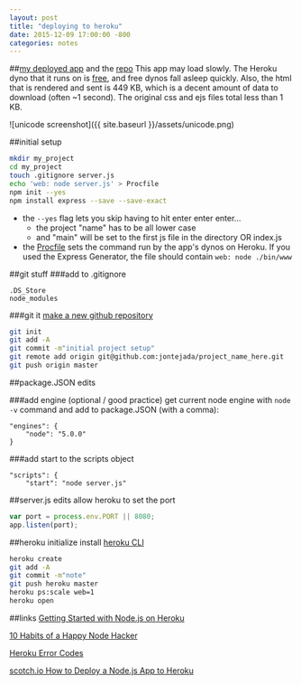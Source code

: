 ```yaml
---
layout: post
title: "deploying to heroku"
date: 2015-12-09 17:00:00 -800
categories: notes
---
```


##[my deployed app](https://radiant-basin-9785.herokuapp.com/) and the [repo](https://github.com/jontejada/unicode)
This app may load slowly. The Heroku dyno that it runs on is [free](https://www.heroku.com/pricing), and free dynos fall asleep quickly. Also, the html that is rendered and sent is 449 KB, which is a decent amount of data to download (often ~1 second). The original css and ejs files total less than 1 KB.

![unicode screenshot]({{ site.baseurl }}/assets/unicode.png)

##initial setup
```bash
mkdir my_project
cd my_project
touch .gitignore server.js
echo 'web: node server.js' > Procfile
npm init --yes
npm install express --save --save-exact
```

* the `--yes` flag lets you skip having to hit enter enter enter...
	* the project "name" has to be all lower case
	* and "main" will be set to the first js file in the directory OR index.js
* the [Procfile](https://devcenter.heroku.com/articles/procfile) sets the command run by the app's dynos on Heroku. If you used the Express Generator, the file should contain `web: node ./bin/www`

##git stuff
###add to .gitignore
```
.DS_Store
node_modules
```
###git it
[make a new github repository](https://github.com/new)

```bash
git init
git add -A
git commit -m"initial project setup"
git remote add origin git@github.com:jontejada/project_name_here.git
git push origin master 
```
##package.JSON edits

###add engine (optional / good practice)
get current node engine with `node -v` command and add to package.JSON (with a comma):

```
"engines": {
	"node": "5.0.0"
}
```
###add start to the scripts object
```
"scripts": {
	"start": "node server.js"
```
##server.js edits
allow heroku to set the port

```javascript
var port = process.env.PORT || 8080;
app.listen(port);

```
##heroku initialize
install [heroku CLI](https://devcenter.heroku.com/articles/heroku-command)

```bash
heroku create
git add -A
git commit -m"note"
git push heroku master
heroku ps:scale web=1
heroku open
```
##links
[Getting Started with Node.js on Heroku](https://devcenter.heroku.com/articles/getting-started-with-nodejs)

[10 Habits of a Happy Node Hacker](https://blog.heroku.com/archives/2015/11/10/node-habits-2016)

[Heroku Error Codes](https://devcenter.heroku.com/articles/error-codes)

[scotch.io How to Deploy a Node.js App to Heroku](https://scotch.io/tutorials/how-to-deploy-a-node-js-app-to-heroku)